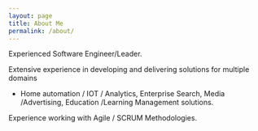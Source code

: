 ```yaml
---
layout: page
title: About Me
permalink: /about/
---
```


Experienced Software Engineer/Leader.

Extensive experience in developing and delivering solutions for multiple domains 
   - Home automation / IOT / Analytics, Enterprise Search, Media /Advertising, Education /Learning Management solutions.
   
Experience working with Agile / SCRUM Methodologies.


